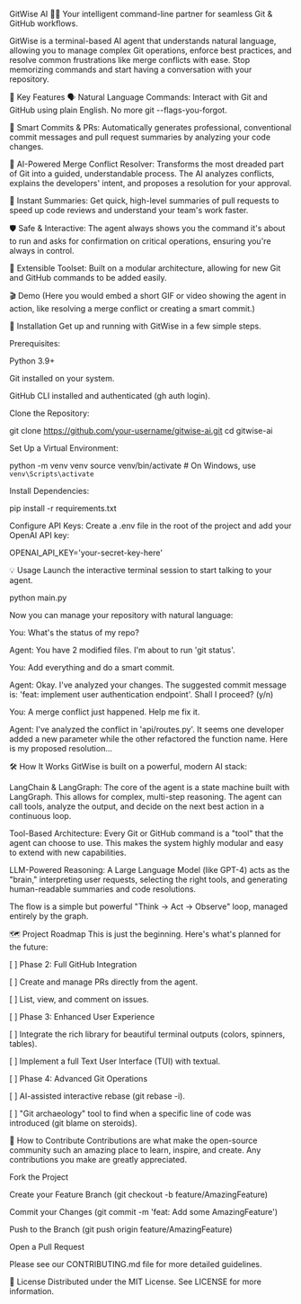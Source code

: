 GitWise AI 🧠✨
Your intelligent command-line partner for seamless Git & GitHub workflows.

GitWise is a terminal-based AI agent that understands natural language, allowing you to manage complex Git operations, enforce best practices, and resolve common frustrations like merge conflicts with ease. Stop memorizing commands and start having a conversation with your repository.

🌟 Key Features
🗣️ Natural Language Commands: Interact with Git and GitHub using plain English. No more git --flags-you-forgot.

🤖 Smart Commits & PRs: Automatically generates professional, conventional commit messages and pull request summaries by analyzing your code changes.

🤝 AI-Powered Merge Conflict Resolver: Transforms the most dreaded part of Git into a guided, understandable process. The AI analyzes conflicts, explains the developers' intent, and proposes a resolution for your approval.

📄 Instant Summaries: Get quick, high-level summaries of pull requests to speed up code reviews and understand your team's work faster.

🛡️ Safe & Interactive: The agent always shows you the command it's about to run and asks for confirmation on critical operations, ensuring you're always in control.

🧩 Extensible Toolset: Built on a modular architecture, allowing for new Git and GitHub commands to be added easily.

🎬 Demo
(Here you would embed a short GIF or video showing the agent in action, like resolving a merge conflict or creating a smart commit.)

🚀 Installation
Get up and running with GitWise in a few simple steps.

Prerequisites:

Python 3.9+

Git installed on your system.

GitHub CLI installed and authenticated (gh auth login).

Clone the Repository:

git clone https://github.com/your-username/gitwise-ai.git
cd gitwise-ai

Set Up a Virtual Environment:

python -m venv venv
source venv/bin/activate  # On Windows, use `venv\Scripts\activate`

Install Dependencies:

pip install -r requirements.txt

Configure API Keys:
Create a .env file in the root of the project and add your OpenAI API key:

OPENAI_API_KEY='your-secret-key-here'

💡 Usage
Launch the interactive terminal session to start talking to your agent.

python main.py

Now you can manage your repository with natural language:

You: What's the status of my repo?

Agent: You have 2 modified files. I'm about to run 'git status'.

You: Add everything and do a smart commit.

Agent: Okay. I've analyzed your changes. The suggested commit message is: 'feat: implement user authentication endpoint'. Shall I proceed? (y/n)

You: A merge conflict just happened. Help me fix it.

Agent: I've analyzed the conflict in 'api/routes.py'. It seems one developer added a new parameter while the other refactored the function name. Here is my proposed resolution...

🛠️ How It Works
GitWise is built on a powerful, modern AI stack:

LangChain & LangGraph: The core of the agent is a state machine built with LangGraph. This allows for complex, multi-step reasoning. The agent can call tools, analyze the output, and decide on the next best action in a continuous loop.

Tool-Based Architecture: Every Git or GitHub command is a "tool" that the agent can choose to use. This makes the system highly modular and easy to extend with new capabilities.

LLM-Powered Reasoning: A Large Language Model (like GPT-4) acts as the "brain," interpreting user requests, selecting the right tools, and generating human-readable summaries and code resolutions.

The flow is a simple but powerful "Think → Act → Observe" loop, managed entirely by the graph.

🗺️ Project Roadmap
This is just the beginning. Here's what's planned for the future:

[ ] Phase 2: Full GitHub Integration

[ ] Create and manage PRs directly from the agent.

[ ] List, view, and comment on issues.

[ ] Phase 3: Enhanced User Experience

[ ] Integrate the rich library for beautiful terminal outputs (colors, spinners, tables).

[ ] Implement a full Text User Interface (TUI) with textual.

[ ] Phase 4: Advanced Git Operations

[ ] AI-assisted interactive rebase (git rebase -i).

[ ] "Git archaeology" tool to find when a specific line of code was introduced (git blame on steroids).

🤝 How to Contribute
Contributions are what make the open-source community such an amazing place to learn, inspire, and create. Any contributions you make are greatly appreciated.

Fork the Project

Create your Feature Branch (git checkout -b feature/AmazingFeature)

Commit your Changes (git commit -m 'feat: Add some AmazingFeature')

Push to the Branch (git push origin feature/AmazingFeature)

Open a Pull Request

Please see our CONTRIBUTING.md file for more detailed guidelines.

📄 License
Distributed under the MIT License. See LICENSE for more information.